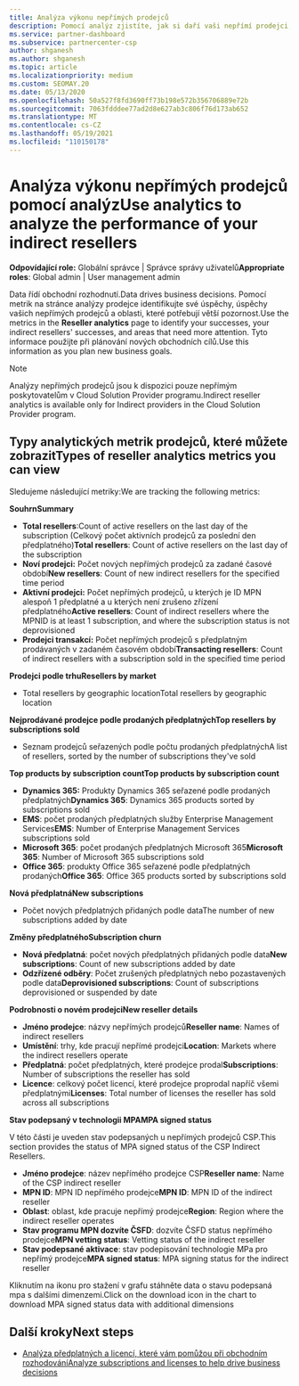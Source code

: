 ```yaml
---
title: Analýza výkonu nepřímých prodejců
description: Pomocí analýz zjistíte, jak si daří vaši nepřímí prodejci, a to jak jejich úspěchy, tak oblasti, které mohou potřebovat větší pozornost.
ms.service: partner-dashboard
ms.subservice: partnercenter-csp
author: shganesh
ms.author: shganesh
ms.topic: article
ms.localizationpriority: medium
ms.custom: SEOMAY.20
ms.date: 05/13/2020
ms.openlocfilehash: 50a527f8fd3690ff73b198e572b356706889e72b
ms.sourcegitcommit: 7063fdddee77ad2d8e627ab3c806f76d173ab652
ms.translationtype: MT
ms.contentlocale: cs-CZ
ms.lasthandoff: 05/19/2021
ms.locfileid: "110150178"
---
```

# <a name="use-analytics-to-analyze-the-performance-of-your-indirect-resellers"></a><span data-ttu-id="44724-103">Analýza výkonu nepřímých prodejců pomocí analýz</span><span class="sxs-lookup"><span data-stu-id="44724-103">Use analytics to analyze the performance of your indirect resellers</span></span>

<span data-ttu-id="44724-104">**Odpovídající role:** Globální správce | Správce správy uživatelů</span><span class="sxs-lookup"><span data-stu-id="44724-104">**Appropriate roles**: Global admin | User management admin</span></span>


<span data-ttu-id="44724-105">Data řídí obchodní rozhodnutí.</span><span class="sxs-lookup"><span data-stu-id="44724-105">Data drives business decisions.</span></span> <span data-ttu-id="44724-106">Pomocí metrik na stránce  analýzy prodejce identifikujte své úspěchy, úspěchy vašich nepřímých prodejců a oblasti, které potřebují větší pozornost.</span><span class="sxs-lookup"><span data-stu-id="44724-106">Use the metrics in the **Reseller analytics** page to identify your successes, your indirect resellers' successes, and areas that need more attention.</span></span> <span data-ttu-id="44724-107">Tyto informace použijte při plánování nových obchodních cílů.</span><span class="sxs-lookup"><span data-stu-id="44724-107">Use this information as you plan new business goals.</span></span>

> [!NOTE]
> <span data-ttu-id="44724-108">Analýzy nepřímých prodejců jsou k dispozici pouze nepřímým poskytovatelům v Cloud Solution Provider programu.</span><span class="sxs-lookup"><span data-stu-id="44724-108">Indirect reseller analytics is available only for Indirect providers in the Cloud Solution Provider program.</span></span>

## <a name="types-of-reseller-analytics-metrics-you-can-view"></a><span data-ttu-id="44724-109">Typy analytických metrik prodejců, které můžete zobrazit</span><span class="sxs-lookup"><span data-stu-id="44724-109">Types of reseller analytics metrics you can view</span></span>

<span data-ttu-id="44724-110">Sledujeme následující metriky:</span><span class="sxs-lookup"><span data-stu-id="44724-110">We are tracking the following metrics:</span></span>

<span data-ttu-id="44724-111">**Souhrn**</span><span class="sxs-lookup"><span data-stu-id="44724-111">**Summary**</span></span>  
 - <span data-ttu-id="44724-112">**Total resellers**:Count of active resellers on the last day of the subscription (Celkový počet aktivních prodejců za poslední den předplatného)</span><span class="sxs-lookup"><span data-stu-id="44724-112">**Total resellers**: Count of active resellers on the last day of the subscription</span></span>  
 - <span data-ttu-id="44724-113">**Noví prodejci:** Počet nových nepřímých prodejců za zadané časové období</span><span class="sxs-lookup"><span data-stu-id="44724-113">**New resellers**: Count of new indirect resellers for the specified time period</span></span>  
 - <span data-ttu-id="44724-114">**Aktivní prodejci:** Počet nepřímých prodejců, u kterých je ID MPN alespoň 1 předplatné a u kterých není zrušeno zřízení předplatného</span><span class="sxs-lookup"><span data-stu-id="44724-114">**Active resellers**: Count of indirect resellers where the MPNID is at least 1 subscription, and where the subscription status is not deprovisioned</span></span>  
 - <span data-ttu-id="44724-115">**Prodejci transakcí:** Počet nepřímých prodejců s předplatným prodávaných v zadaném časovém období</span><span class="sxs-lookup"><span data-stu-id="44724-115">**Transacting resellers**: Count of indirect resellers with a subscription sold in the specified time period</span></span>  

<span data-ttu-id="44724-116">**Prodejci podle trhu**</span><span class="sxs-lookup"><span data-stu-id="44724-116">**Resellers by market**</span></span>  
 - <span data-ttu-id="44724-117">Total resellers by geographic location</span><span class="sxs-lookup"><span data-stu-id="44724-117">Total resellers by geographic location</span></span>  

<span data-ttu-id="44724-118">**Nejprodávané prodejce podle prodaných předplatných**</span><span class="sxs-lookup"><span data-stu-id="44724-118">**Top resellers by subscriptions sold**</span></span>
 - <span data-ttu-id="44724-119">Seznam prodejců seřazených podle počtu prodaných předplatných</span><span class="sxs-lookup"><span data-stu-id="44724-119">A list of resellers, sorted by the number of subscriptions they've sold</span></span>  

<span data-ttu-id="44724-120">**Top products by subscription count**</span><span class="sxs-lookup"><span data-stu-id="44724-120">**Top products by subscription count**</span></span>  
 - <span data-ttu-id="44724-121">**Dynamics 365:** Produkty Dynamics 365 seřazené podle prodaných předplatných</span><span class="sxs-lookup"><span data-stu-id="44724-121">**Dynamics 365**: Dynamics 365 products sorted by subscriptions sold</span></span>  
 - <span data-ttu-id="44724-122">**EMS**: počet prodaných předplatných služby Enterprise Management Services</span><span class="sxs-lookup"><span data-stu-id="44724-122">**EMS**: Number of Enterprise Management Services subscriptions sold</span></span>  
 - <span data-ttu-id="44724-123">**Microsoft 365**: počet prodaných předplatných Microsoft 365</span><span class="sxs-lookup"><span data-stu-id="44724-123">**Microsoft 365**: Number of Microsoft 365 subscriptions sold</span></span>  
 - <span data-ttu-id="44724-124">**Office 365**: produkty Office 365 seřazené podle předplatných prodaných</span><span class="sxs-lookup"><span data-stu-id="44724-124">**Office 365**: Office 365 products sorted by subscriptions sold</span></span>  

<span data-ttu-id="44724-125">**Nová předplatná**</span><span class="sxs-lookup"><span data-stu-id="44724-125">**New subscriptions**</span></span>  
 - <span data-ttu-id="44724-126">Počet nových předplatných přidaných podle data</span><span class="sxs-lookup"><span data-stu-id="44724-126">The number of new subscriptions added by date</span></span>  

<span data-ttu-id="44724-127">**Změny předplatného**</span><span class="sxs-lookup"><span data-stu-id="44724-127">**Subscription churn**</span></span>  
 - <span data-ttu-id="44724-128">**Nová předplatná**: počet nových předplatných přidaných podle data</span><span class="sxs-lookup"><span data-stu-id="44724-128">**New subscriptions**: Count of new subscriptions added by date</span></span>  
 - <span data-ttu-id="44724-129">**Odzřízené odběry**: Počet zrušených předplatných nebo pozastavených podle data</span><span class="sxs-lookup"><span data-stu-id="44724-129">**Deprovisioned subscriptions**: Count of subscriptions deprovisioned or suspended by date</span></span>  

<span data-ttu-id="44724-130">**Podrobnosti o novém prodejci**</span><span class="sxs-lookup"><span data-stu-id="44724-130">**New reseller details**</span></span>  
 - <span data-ttu-id="44724-131">**Jméno prodejce**: názvy nepřímých prodejců</span><span class="sxs-lookup"><span data-stu-id="44724-131">**Reseller name**: Names of indirect resellers</span></span>  
 - <span data-ttu-id="44724-132">**Umístění**: trhy, kde pracují nepřímé prodejci</span><span class="sxs-lookup"><span data-stu-id="44724-132">**Location**: Markets where the indirect resellers operate</span></span>  
 - <span data-ttu-id="44724-133">**Předplatná**: počet předplatných, které prodejce prodal</span><span class="sxs-lookup"><span data-stu-id="44724-133">**Subscriptions**: Number of subscriptions the reseller has sold</span></span>  
 - <span data-ttu-id="44724-134">**Licence**: celkový počet licencí, které prodejce proprodal napříč všemi předplatnými</span><span class="sxs-lookup"><span data-stu-id="44724-134">**Licenses**: Total number of licenses the reseller has sold across all subscriptions</span></span>  

<span data-ttu-id="44724-135">**Stav podepsaný v technologii MPA**</span><span class="sxs-lookup"><span data-stu-id="44724-135">**MPA signed status**</span></span>

<span data-ttu-id="44724-136">V této části je uveden stav podepsaných u nepřímých prodejců CSP.</span><span class="sxs-lookup"><span data-stu-id="44724-136">This section provides the status of MPA signed status of the CSP Indirect Resellers.</span></span>

 - <span data-ttu-id="44724-137">**Jméno prodejce**: název nepřímého prodejce CSP</span><span class="sxs-lookup"><span data-stu-id="44724-137">**Reseller name**: Name of the CSP indirect reseller</span></span>
 - <span data-ttu-id="44724-138">**MPN ID**: MPN ID nepřímého prodejce</span><span class="sxs-lookup"><span data-stu-id="44724-138">**MPN ID**: MPN ID of the indirect reseller</span></span>
 - <span data-ttu-id="44724-139">**Oblast**: oblast, kde pracuje nepřímý prodejce</span><span class="sxs-lookup"><span data-stu-id="44724-139">**Region**: Region where the indirect reseller operates</span></span>
 - <span data-ttu-id="44724-140">**Stav programu MPN dozvíte ČSFD**: dozvíte ČSFD status nepřímého prodejce</span><span class="sxs-lookup"><span data-stu-id="44724-140">**MPN vetting status**: Vetting status of the indirect reseller</span></span>
 - <span data-ttu-id="44724-141">**Stav podepsané aktivace**: stav podepisování technologie MPa pro nepřímý prodejce</span><span class="sxs-lookup"><span data-stu-id="44724-141">**MPA signed status**: MPA signing status for the indirect reseller</span></span>

<span data-ttu-id="44724-142">Kliknutím na ikonu pro stažení v grafu stáhněte data o stavu podepsaná mpa s dalšími dimenzemi.</span><span class="sxs-lookup"><span data-stu-id="44724-142">Click on the download icon in the chart to download MPA signed status data with additional dimensions</span></span>
  
## <a name="next-steps"></a><span data-ttu-id="44724-143">Další kroky</span><span class="sxs-lookup"><span data-stu-id="44724-143">Next steps</span></span>

- [<span data-ttu-id="44724-144">Analýza předplatných a licencí, které vám pomůžou při obchodním rozhodování</span><span class="sxs-lookup"><span data-stu-id="44724-144">Analyze subscriptions and licenses to help drive business decisions</span></span>](analyze-subscriptions-licenses.md)